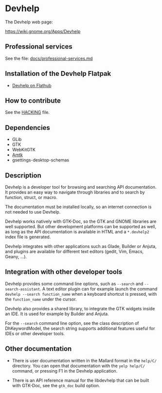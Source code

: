 Devhelp
=======

The Devhelp web page:

https://wiki.gnome.org/Apps/Devhelp

Professional services
---------------------

See the file: [docs/professional-services.md](docs/professional-services.md)

Installation of the Devhelp Flatpak
-----------------------------------

- [Devhelp on Flathub](https://flathub.org/apps/details/org.gnome.Devhelp)

How to contribute
-----------------

See the [HACKING](HACKING) file.

Dependencies
------------

- GLib
- GTK
- WebKitGTK
- [Amtk](https://wiki.gnome.org/Projects/Amtk)
- gsettings-desktop-schemas

Description
-----------

Devhelp is a developer tool for browsing and searching API documentation.
It provides an easy way to navigate through libraries and to search by
function, struct, or macro.

The documentation must be installed locally, so an internet connection is
not needed to use Devhelp.

Devhelp works natively with GTK-Doc, so the GTK and GNOME libraries are
well supported. But other development platforms can be supported as well,
as long as the API documentation is available in HTML and a `*.devhelp2`
index file is generated.

Devhelp integrates with other applications such as Glade, Builder or
Anjuta, and plugins are available for different text editors (gedit, Vim,
Emacs, Geany, …).

Integration with other developer tools
--------------------------------------

Devhelp provides some command line options, such as `--search` and
`--search-assistant`. A text editor plugin can for example launch the command
`devhelp --search function_name` when a keyboard shortcut is pressed, with the
`function_name` under the cursor.

Devhelp also provides a shared library, to integrate the GTK widgets inside an
IDE. It is used for example by Builder and Anjuta.

For the `--search` command line option, see the class description of
DhKeywordModel, the search string supports additional features useful for IDEs
or other developer tools.

Other documentation
-------------------

- There is user documentation written in the Mallard format in the `help/C/`
  directory. You can open that documentation with the `yelp help/C/` command,
  or pressing F1 in the Devhelp application.

- There is an API reference manual for the libdevhelp that can be built with
  GTK-Doc, see the `gtk_doc` build option.

